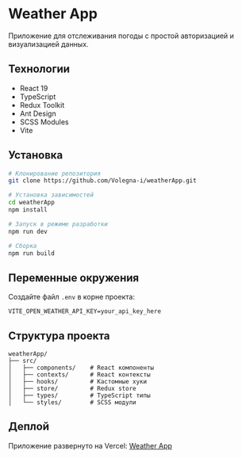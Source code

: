 # Weather App

Приложение для отслеживания погоды с простой авторизацией и визуализацией данных.

## Технологии

- React 19
- TypeScript
- Redux Toolkit
- Ant Design
- SCSS Modules
- Vite

## Установка

```bash
# Клонирование репозитория
git clone https://github.com/Volegna-i/weatherApp.git

# Установка зависимостей
cd weatherApp
npm install

# Запуск в режиме разработки
npm run dev

# Сборка
npm run build
```

## Переменные окружения

Создайте файл `.env` в корне проекта:

```env
VITE_OPEN_WEATHER_API_KEY=your_api_key_here
```

## Структура проекта

```
weatherApp/
├── src/
│   ├── components/    # React компоненты
│   ├── contexts/      # React контексты
│   ├── hooks/         # Кастомные хуки
│   ├── store/         # Redux store
│   ├── types/         # TypeScript типы
│   └── styles/        # SCSS модули
```

## Деплой

Приложение развернуто на Vercel: [Weather App](https://weather-mel05iac1-volands-projects-7267ee5e.vercel.app)
